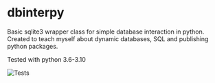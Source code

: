 # dbinterpy
Basic sqlite3 wrapper class for simple database interaction in python. Created to teach myself about dynamic databases, SQL and publishing python packages.

Tested with python 3.6-3.10

![Tests](https://github.com/Hitham2496/DatabaseInterface/actions/workflows/python-package.yml/badge.svg)
